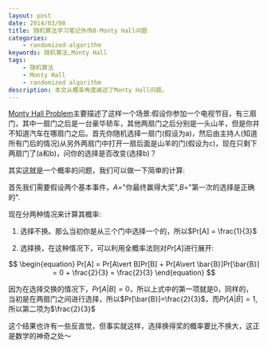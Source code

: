 ```yaml
---
layout: post
date: 2014/03/08
title: 随机算法学习笔记外传0-Monty Hall问题
categories: 
    - randomized-algorithm
keywords: 随机算法,Monty Hall
tags: 
    - 随机算法
    - Monty Hall
    - randomized algorithm
description: 本文从概率角度阐述了Monty Hall问题。
---
```


[Monty Hall Problem][MontyHall]主要描述了这样一个场景:假设你参加一个电视节目，有三扇门，其中一扇门之后是一台豪华轿车，其他两扇门之后分别是一头山羊，但是你并不知道汽车在哪扇门之后。首先你随机选择一扇门(假设为a)，然后由主持人(知道所有门后的情况)从另外两扇门中打开一扇后面是山羊的门(假设为c)，现在只剩下两扇门了(a和b)，问你的选择是否改变(选择b)？

其实这就是一个概率的问题，我们可以做一下简单的计算:

首先我们需要假设两个基本事件，$A=$"你最终赢得大奖",$B=$"第一次的选择是正确的".

现在分两种情况来计算其概率:

1. 选择不换。那么当初你是从三个门中选择一个的，所以$Pr[A] = \frac{1}{3}$

2. 选择换，在这种情况下，可以利用全概率法则对$Pr[A]$进行展开:

$$
\begin{equation}
Pr[A] = Pr[A\vert B]Pr[B] + Pr[A\vert \bar{B}]Pr[\bar{B}] = 0 + \frac{2}{3} = \frac{2}{3}
\end{equation}
$$

因为在选择交换的情况下，$Pr[A\vert B]=0$，所以上式中的第一项就是$0$，同样的，当初是在两扇门之间进行选择，所以$Pr[\bar{B}]=\frac{2}{3}$，而$Pr[A\vert\bar{B}]=1$,所以第二项为$\frac{2}{3}$


这个结果也许有一些反直觉，但事实就这样，选择换得奖的概率要比不换大，这正是数学的神奇之处～


[MontyHall]: http://en.wikipedia.org/wiki/Monty_Hall_problem


